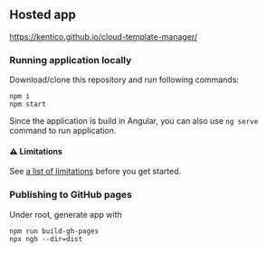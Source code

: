 ## Hosted app 

https://kentico.github.io/cloud-template-manager/

### Running application locally

Download/clone this repository and run following commands:

```
npm i
npm start 
```

Since the application is build in Angular, you can also use `ng serve` command to run application.

#### :warning: Limitations

See [a list of limitations](https://kentico.github.io/cloud-template-manager/limitations) before you get started.

### Publishing to GitHub pages

Under root, generate app with

```
npm run build-gh-pages
npx ngh --dir=dist
```
